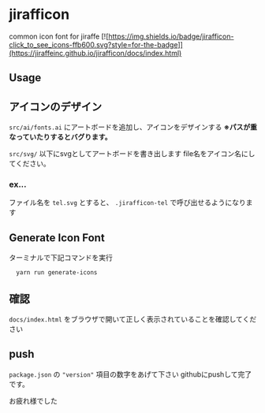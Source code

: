 # jirafficon
common icon font for jiraffe
[![https://img.shields.io/badge/jirafficon-click_to_see_icons-ffb600.svg?style=for-the-badge]](https://jiraffeinc.github.io/jirafficon/docs/index.html)
## Usage
## アイコンのデザイン
`src/ai/fonts.ai` にアートボードを追加し、アイコンをデザインする
**※パスが重なっていたりするとバグります。**

`src/svg/` 以下にsvgとしてアートボードを書き出します
file名をアイコン名にしてください。
### ex...
ファイル名を `tel.svg` とすると、
`.jirafficon-tel` で呼び出せるようになります


## Generate Icon Font
ターミナルで下記コマンドを実行
```
  yarn run generate-icons
```

## 確認
`docs/index.html` をブラウザで開いて正しく表示されていることを確認してください

## push
`package.json` の `"version"` 項目の数字をあげて下さい
githubにpushして完了です。

お疲れ様でした
